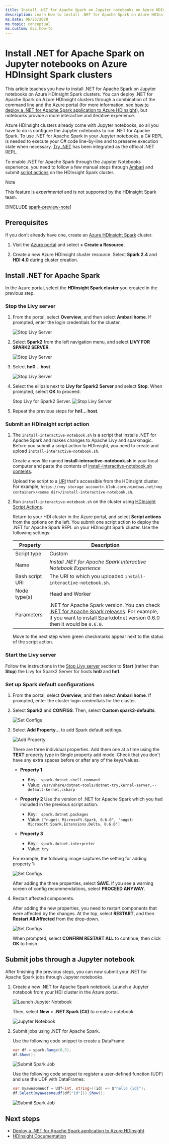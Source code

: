 ```yaml
---
title: Install .NET for Apache Spark on Jupyter notebooks on Azure HDInsight Spark clusters
description: Learn how to install .NET for Apache Spark on Azure HDInsight's Jupyter Notebooks.
ms.date: 06/25/2020
ms.topic: conceptual
ms.custom: mvc,how-to
---
```


# Install .NET for Apache Spark on Jupyter notebooks on Azure HDInsight Spark clusters

This article teaches you how to install .NET for Apache Spark on Jupyter notebooks on Azure HDInsight Spark clusters. You can deploy .NET for Apache Spark on Azure HDInsight clusters through a combination of the command line and the Azure portal (for more information, see [how to deploy a .NET for Apache Spark application to Azure HDInsight](../tutorials/hdinsight-deployment.md)), but notebooks provide a more interactive and iterative experience.

Azure HDInsight clusters already come with Jupyter notebooks, so all you have to do is configure the Jupyter notebooks to run .NET for Apache Spark. To use .NET for Apache Spark in your Jupyter notebooks, a C# REPL is needed to execute your C# code line-by-line and to preserve execution state when necessary. [Try .NET](https://github.com/dotnet/try) has been integrated as the official .NET REPL.

To enable .NET for Apache Spark through the Jupyter Notebooks experience, you need to follow a few manual steps through [Ambari](https://docs.microsoft.com/azure/hdinsight/hdinsight-hadoop-manage-ambari) and submit [script actions](https://docs.microsoft.com/azure/hdinsight/hdinsight-hadoop-customize-cluster-linux) on the HDInsight Spark cluster.

> [!NOTE]
> This feature is *experimental* and is not supported by the HDInsight Spark team.

[!INCLUDE [spark-preview-note](../../../includes/spark-preview-note.md)]

## Prerequisites

If you don't already have one, create an [Azure HDInsight Spark](https://docs.microsoft.com/azure/hdinsight/spark/apache-spark-jupyter-spark-sql-use-portal#create-an-apache-spark-cluster-in-hdinsight) cluster.

1. Visit the [Azure portal](https://portal.azure.com) and select **+ Create a Resource**.

1. Create a new Azure HDInsight cluster resource. Select **Spark 2.4** and **HDI 4.0** during cluster creation.

## Install .NET for Apache Spark

In the Azure portal, select the **HDInsight Spark cluster** you created in the previous step.

### Stop the Livy server

1. From the portal, select **Overview**, and then select **Ambari home**. If prompted, enter the login credentials for the cluster.

   ![Stop Livy Server](./media/hdinsight-notebook-installation/select-ambari.png)

2. Select **Spark2** from the left navigation menu, and select **LIVY FOR SPARK2 SERVER**.

   ![Stop Livy Server](./media/hdinsight-notebook-installation/select-livyserver.png)

3. Select **hn0... host**.

   ![Stop Livy Server](./media/hdinsight-notebook-installation/select-host.png)

4. Select the ellipsis next to **Livy for Spark2 Server** and select **Stop**. When prompted, select **OK** to proceed.

   Stop Livy for Spark2 Server.
   ![Stop Livy Server](./media/hdinsight-notebook-installation/stop-server.png)

5. Repeat the previous steps for **hn1... host**.

### Submit an HDInsight script action

1. The `install-interactive-notebook.sh` is a script that installs .NET for Apache Spark and makes changes to Apache Livy and sparkmagic. Before you submit a script action to HDInsight, you need to create and upload `install-interactive-notebook.sh`.

   Create a new file named **install-interactive-notebook.sh** in your local computer and paste the contents of [install-interactive-notebook.sh contents](https://raw.githubusercontent.com/dotnet/spark/master/deployment/HDI-Spark/Notebooks/install-interactive-notebook.sh).

   Upload the script to a [URI](https://docs.microsoft.com/azure/hdinsight/hdinsight-hadoop-customize-cluster-linux#understand-script-actions) that's accessible from the HDInsight cluster. For example, `https://<my storage account>.blob.core.windows.net/<my container>/<some dir>/install-interactive-notebook.sh`.

2. Run `install-interactive-notebook.sh` on the cluster using [HDInsight Script Actions](https://docs.microsoft.com/azure/hdinsight/hdinsight-hadoop-customize-cluster-linux).

   Return to your HDI cluster in the Azure portal, and select **Script actions** from the options on the left. You submit one script action to deploy the .NET for Apache Spark REPL on your HDInsight Spark cluster. Use the following settings:

   |Property  |Description  |
   |---------|---------|
   | Script type | Custom |
   | Name | *Install .NET for Apache Spark Interactive Notebook Experience* |
   | Bash script URI | The URI to which you uploaded `install-interactive-notebook.sh`. |
   | Node type(s)| Head and Worker |
   | Parameters | .NET for Apache Spark version. You can check [.NET for Apache Spark releases](https://github.com/dotnet/spark/releases). For example, if you want to install Sparkdotnet version 0.6.0 then it would be `0.6.0`.

   Move to the next step when green checkmarks appear next to the status of the script action.

### Start the Livy server

Follow the instructions in the [Stop Livy server](#stop-the-livy-server) section to **Start** (rather than **Stop**) the Livy for Spark2 Server for hosts **hn0** and **hn1**.

### Set up Spark default configurations

1. From the portal, select **Overview**, and then select **Ambari home**. If prompted, enter the cluster login credentials for the cluster.

2. Select **Spark2** and **CONFIGS**. Then, select **Custom spark2-defaults**.

   ![Set Configs](./media/hdinsight-notebook-installation/spark-configs.png)

3. Select **Add Property...** to add Spark default settings.

   ![Add Property](./media/hdinsight-notebook-installation/add-property.png)

   There are three individual properties. Add them one at a time using the **TEXT** property type in Single property add mode. Check that you don't have any extra spaces before or after any of the keys/values.

   * **Property 1**
       * Key:&ensp;&ensp;`spark.dotnet.shell.command`
       * Value: `/usr/share/dotnet-tools/dotnet-try,kernel-server,--default-kernel,csharp`

   * **Property 2** Use the version of .NET for Apache Spark which you had included in the previous script action.
       * Key:&ensp;&ensp;`spark.dotnet.packages`
       * Value: `["nuget: Microsoft.Spark, 0.6.0", "nuget: Microsoft.Spark.Extensions.Delta, 0.6.0"]`

   * **Property 3**
       * Key:&ensp;&ensp;`spark.dotnet.interpreter`
       * Value: `try`

   For example, the following image captures the setting for adding property 1:

   ![Set Configs](./media/hdinsight-notebook-installation/add-sparkconfig.png)

   After adding the three properties, select **SAVE**. If you see a warning screen of config recommendations, select **PROCEED ANYWAY**.

4. Restart affected components.

   After adding the new properties, you need to restart components that were affected by the changes. At the top, select **RESTART**, and then **Restart All Affected** from the drop-down.

   ![Set Configs](./media/hdinsight-notebook-installation/restart-affected.png)

   When prompted, select **CONFIRM RESTART ALL** to continue, then click **OK** to finish.

## Submit jobs through a Jupyter notebook

After finishing the previous steps, you can now submit your .NET for Apache Spark jobs through Jupyter notebooks.

1. Create a new .NET for Apache Spark notebook. Launch a Jupyter notebook from your HDI cluster in the Azure portal.

   ![Launch Jupyter Notebook](./media/hdinsight-notebook-installation/launch-notebook.png)

   Then, select **New** > **.NET Spark (C#)** to create a notebook.

   ![Jupyter Notebook](./media/hdinsight-notebook-installation/create-sparkdotnet-notebook.png)

2. Submit jobs using .NET for Apache Spark.

   Use the following code snippet to create a DataFrame:

   ```csharp
   var df = spark.Range(0,5);
   df.Show();
   ```

   ![Submit Spark Job](./media/hdinsight-notebook-installation/create-df.png)

   Use the following code snippet to register a user-defined function (UDF) and use the UDF with DataFrames:

   ```csharp
   var myawesomeudf = Udf<int, string>((id) => $"hello {id}");
   df.Select(myawesomeudf(df["id"])).Show();
   ```

   ![Submit Spark Job](./media/hdinsight-notebook-installation/run-udf.png)

## Next steps

* [Deploy a .NET for Apache Spark application to Azure HDInsight](../tutorials/hdinsight-deployment.md)
* [HDInsight Documentation](https://docs.microsoft.com/azure/hdinsight/)
